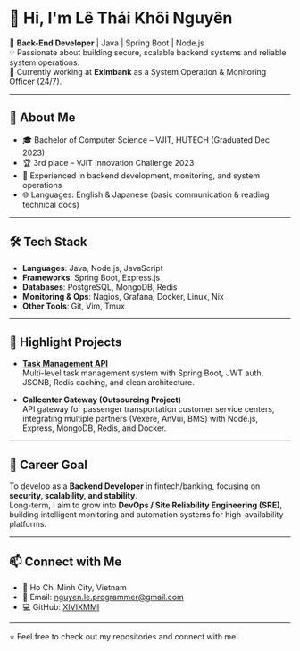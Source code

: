 # 👋 Hi, I'm Lê Thái Khôi Nguyên

🎯 **Back-End Developer** | Java | Spring Boot | Node.js  
💡 Passionate about building secure, scalable backend systems and reliable system operations.  
🌱 Currently working at **Eximbank** as a System Operation & Monitoring Officer (24/7).  

---

## 🚀 About Me
- 🎓 Bachelor of Computer Science – VJIT, HUTECH (Graduated Dec 2023)  
- 🏆 3rd place – VJIT Innovation Challenge 2023  
- 🔧 Experienced in backend development, monitoring, and system operations  
- 🌐 Languages: English & Japanese (basic communication & reading technical docs)  

---

## 🛠️ Tech Stack
- **Languages**: Java, Node.js, JavaScript  
- **Frameworks**: Spring Boot, Express.js  
- **Databases**: PostgreSQL, MongoDB, Redis  
- **Monitoring & Ops**: Nagios, Grafana, Docker, Linux, Nix  
- **Other Tools**: Git, Vim, Tmux  

---

## 📌 Highlight Projects
- **[Task Management API](https://github.com/XIVIXMMI/task-management-api)**  
  Multi-level task management system with Spring Boot, JWT auth, JSONB, Redis caching, and clean architecture.  

- **Callcenter Gateway (Outsourcing Project)**  
  API gateway for passenger transportation customer service centers, integrating multiple partners (Vexere, AnVui, BMS) with Node.js, Express, MongoDB, Redis, and Docker.  

---

## 🎯 Career Goal
To develop as a **Backend Developer** in fintech/banking, focusing on **security, scalability, and stability**.  
Long-term, I aim to grow into **DevOps / Site Reliability Engineering (SRE)**, building intelligent monitoring and automation systems for high-availability platforms.  

---

## 📫 Connect with Me
- 📍 Ho Chi Minh City, Vietnam  
- 📧 Email: [nguyen.le.programmer@gmail.com](mailto:nguyen.le.programmer@gmail.com)  
- 💻 GitHub: [XIVIXMMI](https://github.com/XIVIXMMI)  

---
⭐️ Feel free to check out my repositories and connect with me!
